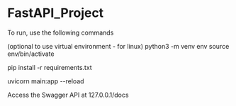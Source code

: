 # FastAPI_Project

To run, use the following commands

(optional to use virtual environment - for linux)
python3 -m venv env
source env/bin/activate

pip install -r requirements.txt

uvicorn main:app --reload

Access the Swagger API at 127.0.0.1/docs
